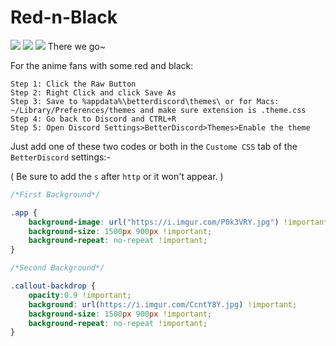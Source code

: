 # Red-n-Black

<img src="http://i.imgur.com/Vtx9kIo.jpg"/>

<img src="http://i.imgur.com/RP0apJN.jpg"/>

<img src="http://i.imgur.com/w1p4aNN.gif"/>
There we go~

For the anime fans with some red and black:
```
Step 1: Click the Raw Button
Step 2: Right Click and click Save As 
Step 3: Save to %appdata%\betterdiscord\themes\ or for Macs: ~/Library/Preferences/themes and make sure extension is .theme.css
Step 4: Go back to Discord and CTRL+R
Step 5: Open Discord Settings>BetterDiscord>Themes>Enable the theme
```

Just add one of these two codes or both in the `Custome CSS` tab  of the `BetterDiscord` settings:-

( Be sure to add the `s` after `http` or it won't appear. )
```css
/*First Background*/

.app {
    background-image: url("https://i.imgur.com/P0k3VRY.jpg") !important;
    background-size: 1500px 900px !important;
    background-repeat: no-repeat !important;
}

/*Second Background*/

.callout-backdrop {
    opacity:0.9 !important;
    background: url(https://i.imgur.com/CcntY8Y.jpg) !important;
    background-size: 1500px 900px !important;
    background-repeat: no-repeat !important;
}
```
